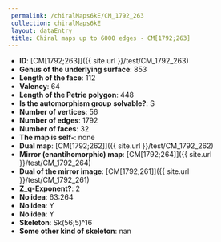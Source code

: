 ```yaml
--- 
 permalink: /chiralMaps6kE/CM_1792_263 
 collection: chiralMaps6kE
 layout: dataEntry
 title: Chiral maps up to 6000 edges - CM[1792;263]
---
```


- **ID**: [CM[1792;263]]({{ site.url }}/test/CM_1792_263)
- **Genus of the underlying surface**: 853
- **Length of the face**: 112
- **Valency**: 64
- **Length of the Petrie polygon**: 448
- **Is the automorphism group solvable?**: S
- **Number of vertices**: 56
- **Number of edges**: 1792
- **Number of faces**: 32
- **The map is self-**: none
- **Dual map**: [CM[1792;262]]({{ site.url }}/test/CM_1792_262)
- **Mirror (enantihomorphic) map**: [CM[1792;264]]({{ site.url }}/test/CM_1792_264)
- **Dual of the mirror image**: [CM[1792;261]]({{ site.url }}/test/CM_1792_261)
- **Z_q-Exponent?**: 2
- **No idea**:  63:264
- **No idea**: Y
- **No idea**: Y
- **Skeleton**: Sk(56;5)^16
- **Some other kind of skeleton**: nan
